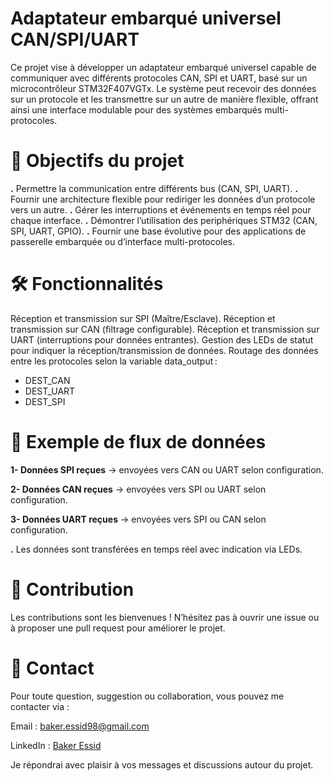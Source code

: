 # Adaptateur embarqué universel CAN/SPI/UART
Ce projet vise à développer un adaptateur embarqué universel capable de communiquer avec 
différents protocoles CAN, SPI et UART, basé sur un microcontrôleur STM32F407VGTx.
Le système peut recevoir des données sur un protocole et les transmettre sur un autre de
manière flexible, offrant ainsi une interface modulable pour des systèmes embarqués multi-
protocoles.

# 📌 Objectifs du projet
**.** Permettre la communication entre différents bus (CAN, SPI, UART).
**.** Fournir une architecture flexible pour rediriger les données d’un protocole vers un autre.
**.** Gérer les interruptions et événements en temps réel pour chaque interface.
**.** Démontrer l’utilisation des periphériques STM32 (CAN, SPI, UART, GPIO).
**.** Fournir une base évolutive pour des applications de passerelle embarquée ou d’interface multi-protocoles.

# 🛠 Fonctionnalités
Réception et transmission sur SPI (Maître/Esclave).
Réception et transmission sur CAN (filtrage configurable).
Réception et transmission sur UART (interruptions pour données entrantes).
Gestion des LEDs de statut pour indiquer la réception/transmission de données.
Routage des données entre les protocoles selon la variable data_output :
   - DEST_CAN
   - DEST_UART
   - DEST_SPI

# 🔧 Exemple de flux de données
**1- Données SPI reçues** → envoyées vers CAN ou UART selon configuration.

**2- Données CAN reçues** → envoyées vers SPI ou UART selon configuration.

**3- Données UART reçues** → envoyées vers SPI ou CAN selon configuration.

**.** Les données sont transférées en temps réel avec indication via LEDs.


# 🤝 Contribution
Les contributions sont les bienvenues !
N’hésitez pas à ouvrir une issue ou à proposer une pull request pour améliorer le projet.

# 📧 Contact
Pour toute question, suggestion ou collaboration, vous pouvez me contacter via :

Email : baker.essid98@gmail.com

LinkedIn : [Baker Essid](https://www.linkedin.com/in/baker-essid-b27b311b9/overlay/about-this-profile/?lipi=urn%3Ali%3Apage%3Ad_flagship3_profile_view_base%3Bgh8EYV5MTL%2BDU11rWtcMPA%3D%3D)

Je répondrai avec plaisir à vos messages et discussions autour du projet.
